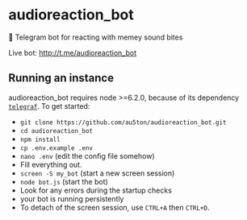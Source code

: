 # audioreaction_bot
:robot: Telegram bot for reacting with memey sound bites

Live bot: http://t.me/audioreaction_bot

## Running an instance

audioreaction_bot requires node >=6.2.0, because of its dependency [`telegraf`](https://npmjs.com/telegraf). To get started:

- `git clone https://github.com/au5ton/audioreaction_bot.git`
- `cd audioreaction_bot`
- `npm install`
- `cp .env.example .env`
- `nano .env` (edit the config file somehow)
- Fill everything out.
- `screen -S my_bot` (start a new screen session)
- `node bot.js` (start the bot)
- Look for any errors during the startup checks
- your bot is running persistently
- To detach of the screen session, use `CTRL+A` then `CTRL+D`.
